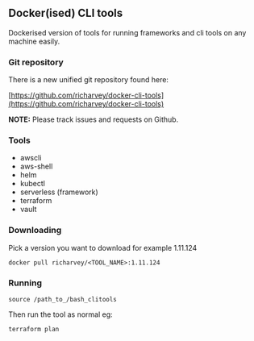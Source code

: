 ## Docker(ised) CLI tools

Dockerised version of tools for running frameworks and cli tools on any machine easily.

### Git repository

There is a new unified git repository found here:

[https://github.com/richarvey/docker-cli-tools](https://github.com/richarvey/docker-cli-tools)

**NOTE:** Please track issues and requests on Github.

### Tools

- awscli
- aws-shell
- helm
- kubectl
- serverless (framework)
- terraform
- vault

### Downloading

Pick a version you want to download for example 1.11.124

```
docker pull richarvey/<TOOL_NAME>:1.11.124
```

### Running

```
source /path_to_/bash_clitools
```

Then run the tool as normal eg:

```
terraform plan
```

